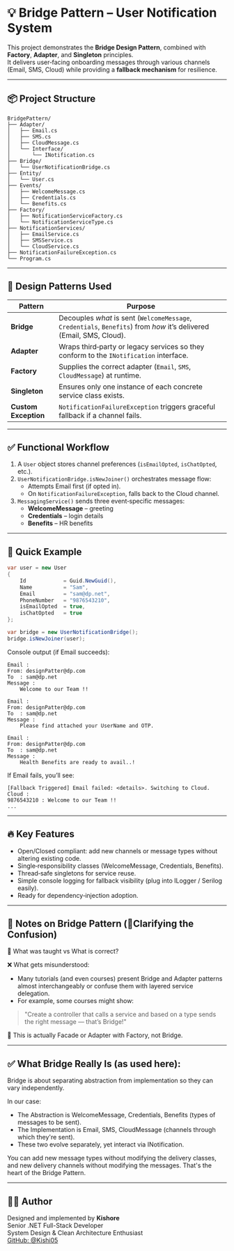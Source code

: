 ﻿# 💡 Bridge Pattern – User Notification System

This project demonstrates the **Bridge Design Pattern**, combined with **Factory**, **Adapter**, and **Singleton** principles.  
It delivers user‑facing onboarding messages through various channels (Email, SMS, Cloud) while providing a **fallback mechanism** for resilience.

---

## 📦 Project Structure

```
BridgePattern/
├── Adapter/
│   ├── Email.cs
│   ├── SMS.cs
│   ├── CloudMessage.cs
│   └── Interface/
│       └── INotification.cs
├── Bridge/
│   └── UserNotificationBridge.cs
├── Entity/
│   └── User.cs
├── Events/
│   ├── WelcomeMessage.cs
│   ├── Credentials.cs
│   └── Benefits.cs
├── Factory/
│   ├── NotificationServiceFactory.cs
│   └── NotificationServiceType.cs
├── NotificationServices/
│   ├── EmailService.cs
│   ├── SMSService.cs
│   └── CloudService.cs
├── NotificationFailureException.cs
└── Program.cs

```

---

## 🧠 Design Patterns Used

| Pattern      | Purpose |
|--------------|---------|
| **Bridge**   | Decouples *what* is sent (`WelcomeMessage`, `Credentials`, `Benefits`) from *how* it’s delivered (Email, SMS, Cloud). |
| **Adapter**  | Wraps third‑party or legacy services so they conform to the `INotification` interface. |
| **Factory**  | Supplies the correct adapter (`Email`, `SMS`, `CloudMessage`) at runtime. |
| **Singleton**| Ensures only one instance of each concrete service class exists. |
| **Custom Exception** | `NotificationFailureException` triggers graceful fallback if a channel fails. |

---

## ✅ Functional Workflow

1. A `User` object stores channel preferences (`isEmailOpted`, `isChatOpted`, etc.).
2. `UserNotificationBridge.isNewJoiner()` orchestrates message flow:
   - Attempts Email first (if opted in).
   - On `NotificationFailureException`, falls back to the Cloud channel.
3. `MessagingService()` sends three event‑specific messages:
   - **WelcomeMessage** – greeting
   - **Credentials** – login details
   - **Benefits** – HR benefits

---

## 🧪 Quick Example

```csharp
var user = new User
{
    Id            = Guid.NewGuid(),
    Name          = "Sam",
    Email         = "sam@dp.net",
    PhoneNumber   = "9876543210",
    isEmailOpted  = true,
    isChatOpted   = true
};

var bridge = new UserNotificationBridge();
bridge.isNewJoiner(user);
```

Console output (if Email succeeds):

```
Email :
From: designPatter@dp.com
To  : sam@dp.net
Message :
    Welcome to our Team !!

Email :
From: designPatter@dp.com
To  : sam@dp.net
Message :
    Please find attached your UserName and OTP.

Email :
From: designPatter@dp.com
To  : sam@dp.net
Message :
    Health Benefits are ready to avail..!
```

If Email fails, you’ll see:

```
[Fallback Triggered] Email failed: <details>. Switching to Cloud.
Cloud :
9876543210 : Welcome to our Team !!
...
```

---

## 🔥 Key Features

- Open/Closed compliant: add new channels or message types without altering existing code.
- Single‑responsibility classes (WelcomeMessage, Credentials, Benefits).
- Thread‑safe singletons for service reuse.
- Simple console logging for fallback visibility (plug into ILogger / Serilog easily).
- Ready for dependency‑injection adoption.

---

## 🧩 Notes on Bridge Pattern (📍Clarifying the Confusion)

🤯 What was taught vs What is correct?

❌ What gets misunderstood:

- Many tutorials (and even courses) present Bridge and Adapter patterns almost interchangeably or confuse them with layered service delegation.
- For example, some courses might show:
> "Create a controller that calls a service and based on a type sends the right message — that’s Bridge!"

🔎 This is actually Facade or Adapter with Factory, not Bridge.

---

## ✅ What Bridge Really Is (as used here):

Bridge is about separating abstraction from implementation so they can vary independently.

In our case:

- The Abstraction is WelcomeMessage, Credentials, Benefits (types of messages to be sent).
- The Implementation is Email, SMS, CloudMessage (channels through which they're sent).
- These two evolve separately, yet interact via INotification.

You can add new message types without modifying the delivery classes, and new delivery channels without modifying the messages.
That's the heart of the Bridge Pattern.

---

## 👨‍💻 Author

Designed and implemented by **Kishore**  
Senior .NET Full-Stack Developer  
System Design & Clean Architecture Enthusiast  
[GitHub: @Kishi05](https://github.com/Kishi05)
